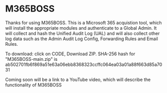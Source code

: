 # M365BOSS

Thanks for using M365BOSS.  This is a Microsoft 365 acquistion tool, which will install the appropriate modules and authenticate to a Global Admin.  It will 
collect and hash the Unified Audit Log (UAL) and will also collect other log data such as the Admin Audit Log Config, Forwarding Rules and Email Rules.

To download: click on CODE, Download ZIP.  SHA-256 hash for "M365BOSS-main.zip" is ab502701fb6f869a51e63a06ebb8368323ccffc064ea03a01a88f663d85a7031

Coming soon will be a link to a YouTube video, which will describe the functionality of M365BOSS
